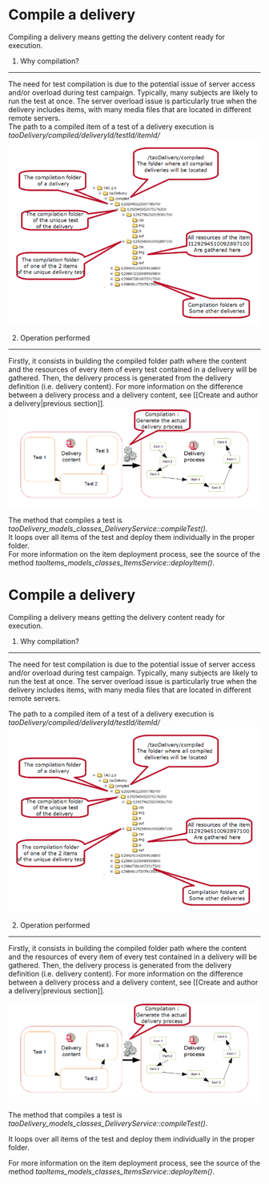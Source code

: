 <!--
created_at: '2011-03-03 11:37:27'
updated_at: '2013-03-13 13:08:34'
authors:
    - 'Jérôme Bogaerts'
contributors:
    - 'Somsack Sipasseuth'
tags:
    - Delivery
-->



Compile a delivery
==================

Compiling a delivery means getting the delivery content ready for execution.

1. Why compilation?
-------------------

The need for test compilation is due to the potential issue of server access and/or overload during test campaign. Typically, many subjects are likely to run the test at once. The server overload issue is particularly true when the delivery includes items, with many media files that are located in different remote servers.\
The path to a compiled item of a test of a delivery execution is *taoDelivery/compiled/deliveryId/testId/itemId/*\
![](../resources/compilation_path.png)

2. Operation performed
----------------------

Firstly, it consists in building the compiled folder path where the content and the resources of every item of every test contained in a delivery will be gathered. Then, the delivery process is generated from the delivery definition (i.e. delivery content). For more information on the difference between a delivery process and a delivery content, see [[Create and author a delivery|previous section]].\
![](../resources/compilation_generate_process.png)

The method that compiles a test is *taoDelivery\_models\_classes\_DeliveryService::compileTest()*.\
It loops over all items of the test and deploy them individually in the proper folder.\
For more information on the item deployment process, see the source of the method *taoItems\_models\_classes\_ItemsService::deployItem()*.



Compile a delivery
==================

Compiling a delivery means getting the delivery content ready for execution.

1. Why compilation?
-------------------

The need for test compilation is due to the potential issue of server access and/or overload during test campaign. Typically, many subjects are likely to run the test at once. The server overload issue is particularly true when the delivery includes items, with many media files that are located in different remote servers.<br/>

The path to a compiled item of a test of a delivery execution is *taoDelivery/compiled/deliveryId/testId/itemId/*\
![](../resources/compilation_path.png)

2. Operation performed
----------------------

Firstly, it consists in building the compiled folder path where the content and the resources of every item of every test contained in a delivery will be gathered. Then, the delivery process is generated from the delivery definition (i.e. delivery content). For more information on the difference between a delivery process and a delivery content, see [[Create and author a delivery|previous section]].<br/>

![](../resources/compilation_generate_process.png)

The method that compiles a test is *taoDelivery\_models\_classes\_DeliveryService::compileTest()*.<br/>

It loops over all items of the test and deploy them individually in the proper folder.<br/>

For more information on the item deployment process, see the source of the method *taoItems\_models\_classes\_ItemsService::deployItem()*.



